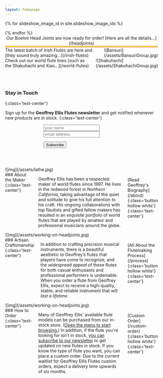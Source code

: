 ```yaml
---
layout: homepage
---
```


<div class="no-para-margin image-bottom-bordered fade-on-load" markdown="1">

<div class="slideshow-container">

<div id="cycler">
{% for slideshow_image_id in site.slideshow_image_ids %}
  <figure {% if forloop.index0 == 0 %}class="base" {% endif %}style="background-image:url({{ slideshow_image_id | cloudinary_url:'w_2048,h_4000,c_limit,a_exif,q_75' }})"></figure>
{% endfor %}
</div>

</div>

<!-- ![Boehm Head Joints](/assets/MixedHeadjoints.jpg) -->
</div>

<div class="blue-tag fade-on-load" style="position:static;border-bottom: 6px solid #f1c363;max-width:100%;margin-top:0;text-align:center" markdown="1">
Our Boehm Head Joints are now ready for order! [Here are all the details…](/headjoints)
</div>

<div class="row no-para-margin image-bottom-bordered fade-on-load">
  <div class="columns medium-6 no-padding" markdown="1">
<div class="blue-tag on-left" markdown="1">
The latest batch of Irish Flutes are here and [they sound truly amazing…](/irish-flutes)
</div>
![Bansuri](/assets/BansuriGroup.jpg)
  </div>
  <div class="columns medium-6 no-padding" markdown="1">
<div class="blue-tag" markdown="1">
Check out our world flute lines [such as the Shakuhachi and Xiao…](/world-flutes)
</div>
![Shakuhachi](/assets/ShakuhachiGroup.jpg)
  </div>
</div>

<br/><br/>

### Stay in Touch
{:class='text-center'}

Sign up for the <strong>Geoffrey Ellis Flutes newsletter</strong> and get notified whenever new products are in stock.
{:class='text-center'}

<form style="max-width:250px;margin: 0 auto" action="https://www.createsend.com/t/subscribeerror?description=" method="post" data-id="5B5E7037DA78A748374AD499497E309E63343B84B65325393DB5D4503F8C8F42CC792579B0261F03C50F43F2A1B8B874C7542608F5804CB14BB4A41EBEF25097">

  <input name="cm-name" type="text" placeholder="your name" />
  <input name="cm-pdthjd-pdthjd" type="email" placeholder="email address" />

  <p class="text-center"><input type="submit" class="button" value="Subscribe" /></p>
</form>

<br/><br/>

<div class="blue row"><div class="right-col-background"></div>
  <div class="columns medium-6 no-padding no-para-margin pull-right" markdown="1">
![img](/assets/lathe.jpg)
  </div>
  <div class="columns medium-6 top-padding max-text with-left-space" markdown="1">
### About the Maker
{:class='text-center'}

Geoffrey Ellis has been a respected maker of world flutes since 1997. He lives in the redwood forest in _Northern California_, taking advantage of the quiet and solitude to give his full attention to his craft. His ongoing collaborations with top flautists and gifted fellow makers has resulted in an _exquisite portfolio_ of world flutes that are played by amateur and professional musicians around the globe.

<br/>
[Read Geoffrey's Biography](/about){:class='button hollow white'}
{:class='text-center'}
  </div>
</div>

<div class="amber row"><div class="left-col-background"></div>
  <div class="columns medium-6 no-padding no-para-margin" markdown="1">
![img](/assets/working-on-headjoints.jpg)
  </div>
  <div class="columns medium-6 top-padding max-text with-right-space" markdown="1">
### Artisan Craftsmanship
{:class='text-center'}

In addition to crafting precision musical instruments, there is a beautiful aesthetic to Geoffrey’s flutes that players have come to recognize, and the _widespread appeal_ of these flutes for both casual enthusiasts and professional performers is undeniable.  When you order a flute from Geoffrey Ellis, expect to receive a high-quality, stable, and reliable instrument that will _last a lifetime_.

<br/>
[All About the Flutemaking Process](/process){:class='button hollow white'}
{:class='text-center'}
  </div>
</div>

<div class="blue row"><div class="right-col-background"></div>
  <div class="columns medium-6 no-padding no-para-margin pull-right" markdown="1">
![img](/assets/working-on-headjoints.jpg)
  </div>
  <div class="columns medium-6 top-padding max-text with-left-space" markdown="1">
### How to Order
{:class='text-center'}

Many of Geoffrey Ellis' available flute models can be purchased from our in-stock store. (<a href="#" onclick="document.querySelector('nav#menu > a').click();return false">Open the menu to start browsing.</a>) In addition, if the flute you're looking for isn't in stock, <a href="#">you can subscribe to our newsletter</a> to get updated on new flutes in stock. If you know the type of flute you want, you can place a custom order. Due to the current waitlist for Geoffrey Ellis Flutes custom orders, expect a delivery time upwards of six months.

<br/>
[Custom Order](/custom-order){:class='button hollow white'}
{:class='text-center'}
  </div>
</div>

<script type="text/javascript">
function cycleImages(){
      var $active = $('#cycler .active');
      var $next = ($active.next().not('.base').length > 0) ? $active.next().not('.base') : $('#cycler figure').not('.base').first();
      $next.css('z-index',2);//move the next image up the pile
      $active.fadeOut(1500,function(){//fade out the top image
	      $active.css('z-index',1).show().removeClass('active');//reset the z-index and unhide the image
          $next.css('z-index',3).addClass('active');//make the next image the top one
      });
    }

$(document).ready(function(){
$('#cycler figure.base').clone().prependTo('#cycler');
$('#cycler figure.base').last().removeClass('base').addClass('active');
$('#cycler figure').show();
// run every 6s
setInterval('cycleImages()', 6000);
})</script>
